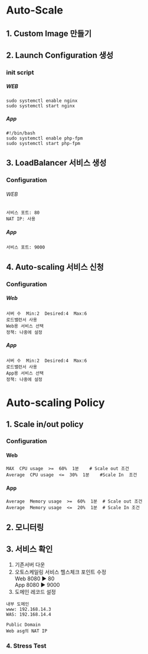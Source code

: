 # Auto-Scale
## 1. Custom Image 만들기
## 2. Launch Configuration 생성
### init script 
##### WEB
    sudo systemctl enable nginx
    sudo systemctl start nginx
##### App
    #!/bin/bash
    sudo systemctl enable php-fpm
    sudo systemctl start php-fpm
## 3. LoadBalancer 서비스 생성
### Configuration
###### WEB
    서비스 포트: 80
    NAT IP: 사용
##### App
    서비스 포트: 9000
## 4. Auto-scaling 서비스 신청
### Configuration
##### Web
    서버 수  Min:2  Desired:4  Max:6
    로드밸런서 사용
    Web용 서비스 선택
    정책: 나중에 설정
##### App
    서버 수  Min:2  Desired:4  Max:6
    로드밸런서 사용
    App용 서비스 선택
    정책: 나중에 설정

# Auto-scaling Policy
## 1. Scale in/out policy
### Configuration 
#### Web
    MAX  CPU usage  >=  60%  1분    # Scale out 조건
    Average  CPU usage  <=  30%  1분    #Scale In  조건
#### App
    Average  Memory usage  >=  60%  1분  # Scale out 조건
    Average  Memory usage  <=  20%  1분  # Scale In 조건
## 2. 모니터링 
## 3. 서비스 확인
1) 기존서버 다운 
2) 오토스케일링 서비스 헬스체크 포인트 수정 </br>
  Web 8080 ▶ 80 </br>
  App 8080 ▶ 9000
3) 도메인 레코드 설정
```
내부 도메인
www: 192.168.14.3
WAS: 192.168.14.4

Public Domain
Web asg의 NAT IP
```
### 4. Stress Test  
    
     
